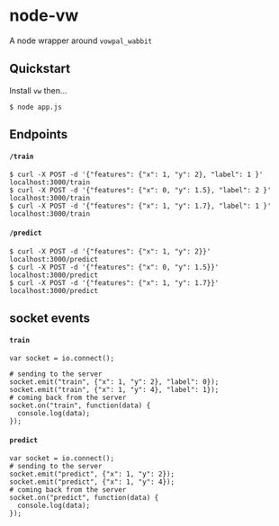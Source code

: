# node-vw
A node wrapper around `vowpal_wabbit`

## Quickstart
Install `vw` then...
```
$ node app.js
```

## Endpoints

#### `/train`
```
$ curl -X POST -d '{"features": {"x": 1, "y": 2}, "label": 1 }' localhost:3000/train
$ curl -X POST -d '{"features": {"x": 0, "y": 1.5}, "label": 2 }' localhost:3000/train
$ curl -X POST -d '{"features": {"x": 1, "y": 1.7}, "label": 1 }' localhost:3000/train
```

#### `/predict`
```
$ curl -X POST -d '{"features": {"x": 1, "y": 2}}' localhost:3000/predict
$ curl -X POST -d '{"features": {"x": 0, "y": 1.5}}' localhost:3000/predict
$ curl -X POST -d '{"features": {"x": 1, "y": 1.7}}' localhost:3000/predict
```

## socket events

#### `train`
```
var socket = io.connect();

# sending to the server
socket.emit("train", {"x": 1, "y": 2}, "label": 0});
socket.emit("train", {"x": 1, "y": 4}, "label": 1});
# coming back from the server
socket.on("train", function(data) {
  console.log(data);
});
```
#### `predict`
```
var socket = io.connect();
# sending to the server
socket.emit("predict", {"x": 1, "y": 2});
socket.emit("predict", {"x": 1, "y": 4});
# coming back from the server
socket.on("predict", function(data) {
  console.log(data);
});
```
